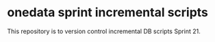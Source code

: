 # onedata sprint incremental scripts
This repository is to version control incremental DB scripts Sprint 21.

